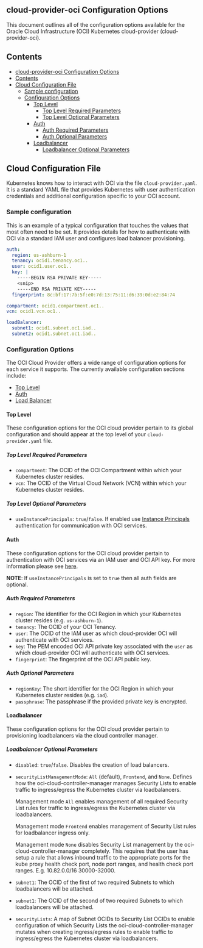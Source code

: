 ## cloud-provider-oci Configuration Options

This document outlines all of the configuration options available for the Oracle
Cloud Infrastructure (OCI) Kubernetes cloud-provider (cloud-provider-oci).

## Contents

- [cloud-provider-oci Configuration Options](#cloud-provider-oci-configuration-options)
- [Contents](#contents)
- [Cloud Configuration File](#cloud-configuration-file)
    - [Sample configuration](#sample-configuration)
    - [Configuration Options](#configuration-options)
        - [Top Level](#top-level)
            - [Top Level Required Parameters](#top-level-required-parameters)
            - [Top Level Optional Parameters](#top-level-optional-parameters)
        - [Auth](#auth)
            - [Auth Required Parameters](#auth-required-parameters)
            - [Auth Optional Parameters](#auth-optional-parameters)
        - [Loadbalancer](#loadbalancer)
            - [Loadbalancer Optional Parameters](#loadbalancer-optional-parameters)


## Cloud Configuration File

Kubernetes knows how to interact with OCI via the file `cloud-provider.yaml`.
It is a standard YAML file that provides Kubernetes with user authentication
credentials and additional configuration specific to your OCI account.

### Sample configuration

This is an example of a typical configuration that touches the values that most
often need to be set. It provides details for how to authenticate with OCI via a
standard IAM user and configures load balancer provisioning.

```yaml
auth:
  region: us-ashburn-1
  tenancy: ocid1.tenancy.oc1..
  user: ocid1.user.oc1..
  key: |
    -----BEGIN RSA PRIVATE KEY-----
    <snip>
    -----END RSA PRIVATE KEY-----
  fingerprint: 8c:bf:17:7b:5f:e0:7d:13:75:11:d6:39:0d:e2:84:74

compartment: ocid1.compartment.oc1..
vcn: ocid1.vcn.oc1..

loadBalancer:
  subnet1: ocid1.subnet.oc1.iad..
  subnet2: ocid1.subnet.oc1.iad..
```

### Configuration Options

The OCI Cloud Provider offers a wide range of configuration options for each
service it supports. The currently available configuration sections include:

 - [Top Level](#top-level)
 - [Auth](#auth)
 - [Load Balancer](#load-balancer)

#### Top Level

These configuration options for the OCI cloud provider pertain to its global
configuration and should appear at the top level of your `cloud-provider.yaml`
file.

##### Top Level Required Parameters

- `compartment`: The OCID of the OCI Compartment within which your Kubernetes
  cluster resides.
- `vcn`: The OCID of the Virtual Cloud Network (VCN) within which your
  Kubernetes cluster resides.

##### Top Level Optional Parameters

- `useInstancePrincipals`: `true`/`false`. If enabled use [Instance Principals][1]
  authentication for communication with OCI services.

#### Auth

These configuration options for the OCI cloud provider pertain to authentication
with OCI services via an IAM user and OCI API key. For more information please
see [here][2].

**NOTE**: If `useInstancePrincipals` is set to `true` then all auth fields are
optional.

##### Auth Required Parameters

 - `region`: The identifier for the OCI Region in which your Kubernetes cluster
   resides (e.g. `us-ashburn-1`).
 - `tenancy`: The OCID of your OCI Tenancy.
 - `user`: The OCID of the IAM user as which cloud-provider OCI will
   authenticate with OCI services.
 - `key`: The PEM encoded OCI API private key associated with the `user` as
   which cloud-provider OCI will authenticate with OCI services.
 - `fingerprint`: The fingerprint of the OCI API public key.

##### Auth Optional Parameters

 - `regionKey`: The short identifier for the OCI Region in which your Kubernetes
   cluster resides (e.g. `iad`).
 - `passphrase`: The passphrase if the provided private key is encrypted.

#### Loadbalancer

These configuration options for the OCI cloud provider pertain to provisioning
loadbalancers via the cloud controller manager.

##### Loadbalancer Optional Parameters

 - `disabled`:  `true`/`false`. Disables the creation of load balancers.
 - `securityListManagementMode`: `All` (default), `Frontend`, and `None`.
   Defines how the oci-cloud-controller-manager manages Security Lists to enable
   traffic to ingress/egress the Kubernetes cluster via loadbalancers.

   Management mode `All` enables management of all required Security List rules
   for traffic to ingress/egress the Kubernetes cluster via loadbalancers.

   Management mode `Frontend` enables management of Security List rules for
   loadbalancer ingress only.

   Management mode `None` disables Security List management by the
   oci-cloud-controller-manager completely. This requires that the user
   has setup a rule that allows inbound traffic to the appropriate ports
   for the kube proxy health check port, node port ranges, and health check port
   ranges. E.g. 10.82.0.0/16 30000-32000.
 - `subnet1`: The OCID of the first of two required Subnets to which
   loadbalancers will be attached.
 - `subnet1`: The OCID of the second of two required Subnets to which
   loadbalancers will be attached.
 - `securityLists`: A map of Subnet OCIDs to Security List OCIDs to enable
   configuration of which Security Lists the oci-cloud-controller-manager
   mutates when creating ingress/egress rules to enable traffic to
   ingress/egress the Kubernetes cluster via loadbalancers.


[1]: https://docs.cloud.oracle.com/iaas/Content/Identity/Tasks/callingservicesfrominstances.htm
[2]: https://docs.cloud.oracle.com/iaas/Content/API/Concepts/apisigningkey.htm
